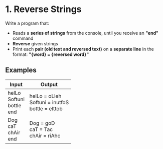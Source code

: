 ﻿#  1.	Reverse Strings
Write a program that:
- Reads a **series of strings** from the console, until you receive an **"end"** command
- **Reverse** given strings
- Print each **pair (old text and reversed text)** on a **separate line** in the format:
     **"\{word} = \{reversed word}"**

## Examples

|Input|Output|
|---|---|
|helLo<br />Softuni<br />bottle<br />end|helLo = oLleh<br />Softuni = inutfoS<br />bottle = elttob
|Dog<br />caT<br />chAir<br />end<br />|Dog = goD<br />caT = Tac<br />chAir = riAhc<br />|

